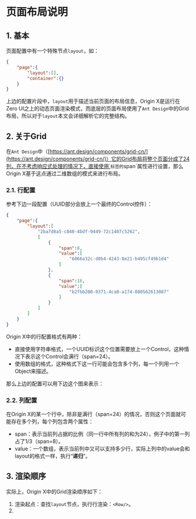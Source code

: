 # 页面布局说明

## 1. 基本

页面配置中有一个特殊节点`layout`，如：

```json
{
    "page":{
        "layout":[],
        "container":{}
    }
}
```

上边的配置片段中，`layout`用于描述当前页面的布局信息，Origin X是运行在Zero UI之上的动态页面渲染模式，而底层的页面布局使用了`Ant Design`中的Grid布局，所以对于`layout`本文会详细解析它的完整结构。

## 2. 关于Grid

在`Ant Design`中（[https://ant.design/components/grid-cn/](https://ant.design/components/grid-cn/)）它的Grid布局将整个页面分成了24列，在不考虑响应式处理的情况下，直接使用`<Col>`标签的`span`属性进行设置，那么Origin X基于这点通过二维数组的模式来进行布局。

### 2.1. 行配置

参考下边一段配置（UUID部分会放上一个最终的Control控件）：

```json
{
    "page":{
        "layout":[
            "2ba7d8a5-c840-4bdf-9449-72c1407c5262",
            [
                {
                    "span":8,
                    "value":[
                        "6066a32c-d0b4-4243-8e21-b495cf49b1d4"
                    ]
                },
                {
                    "span":16,
                    "value":[
                        "b2fbb200-0371-4ca0-a174-080562613087"
                    ]
                }
            ]
        ]
    }
}
```

Origin X中的行配置格式有两种：

* 直接使用字符串格式，一个UUID标识这个位置需要放上一个Control，这种情况下表示这个Control会满行（span=24）。
* 使用数组的格式，这种格式下这一行可能会包含多个列，每一个列用一个Object来描述。

那么上边的配置可以用下边这个图来表示：

### 2.2. 列配置

在Origin X的某一个行中，除非是满行（span=24）的情况，否则这个页面就可能存在多个列，每个列包含两个属性：

* span：表示当前列占据的比例（同一行中所有列的和为24），例子中的第一列占了1/3（span=8）。
* value：一个数组，表示当前列中又可以支持多少行，实际上列中的value会和layout的格式一样，执行“**递归**”。

## 3. 渲染顺序

实际上，Origin X中的Grid渲染顺序如下：

1. 渲染起点：查找`layout`节点，执行行渲染：`<Row/>`。
2. 


